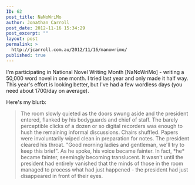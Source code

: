 ```yaml
---
ID: 62
post_title: NaNoWriMo
author: Jonathan Carroll
post_date: 2012-11-16 15:34:29
post_excerpt: ""
layout: post
permalink: >
  http://jcarroll.com.au/2012/11/16/manowrimo/
published: true
---
```

I'm participating in National Novel Writing Month [NaNoWriMo] - writing a 50,000 word novel in one month. I tried last year and only made it half way. This year's effort is looking better, but I've had a few wordless days (you need about 1700/day on average). 

Here's my blurb:



<blockquote>
The room slowly quieted as the doors swung aside and the president entered, flanked by his bodyguards and chief of staff. The barely perceptible clicks of a dozen or so digital recorders was enough to hush the remaining informal discussions. Chairs shuffled. Papers were involuntarily wiped clean in preparation for notes. The president cleared his throat. "Good morning ladies and gentleman, we'll try to keep this brief". As he spoke, his voice became fainter. In fact, *he* became fainter, seemingly becoming translucent. It wasn't until the president had entirely vanished that the minds of those in the room managed to process what had just happened - the president had just disappeared in front of their eyes.
</blockquote>